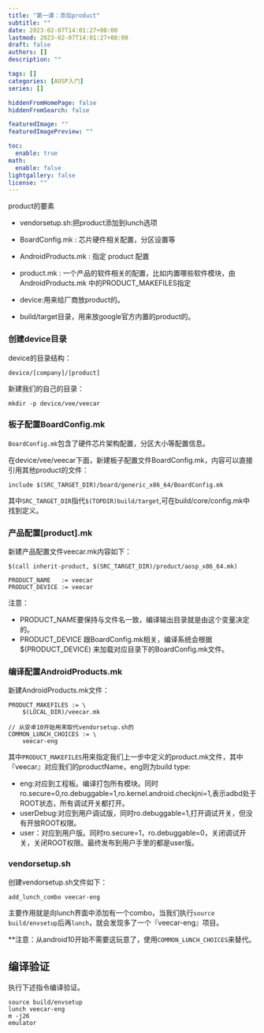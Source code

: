 ```yaml
---
title: "第一课：添加product"
subtitle: ""
date: 2023-02-07T14:01:27+08:00
lastmod: 2023-02-07T14:01:27+08:00
draft: false
authors: []
description: ""

tags: []
categories: [AOSP入门]
series: []

hiddenFromHomePage: false
hiddenFromSearch: false

featuredImage: ""
featuredImagePreview: ""

toc:
  enable: true
math:
  enable: false
lightgallery: false
license: ""
---
```


<!--more-->

product的要素

- vendorsetup.sh:把product添加到lunch选项
- BoardConfig.mk : 芯片硬件相关配置，分区设置等
- AndroidProducts.mk : 指定 product 配置
- product.mk : 一个产品的软件相关的配置，比如内置哪些软件模块，由AndroidProducts.mk 中的PRODUCT_MAKEFILES指定

- device:用来给厂商放product的。
- build/target目录，用来放google官方内置的product的。

### 创建device目录

device的目录结构：

```
device/[company]/[product]
```

新建我们的自己的目录：

```
mkdir -p device/vee/veecar
```

### 板子配置BoardConfig.mk

`BoardConfig.mk`包含了硬件芯片架构配置，分区大小等配置信息。

在device/vee/veecar下面，新建板子配置文件BoardConfig.mk，内容可以直接引用其他product的文件：

```
include $(SRC_TARGET_DIR)/board/generic_x86_64/BoardConfig.mk
```

其中`SRC_TARGET_DIR`指代`$(TOPDIR)build/target`,可在build/core/config.mk中找到定义。

### 产品配置[product].mk

新建产品配置文件veecar.mk内容如下：

```
$(call inherit-product, $(SRC_TARGET_DIR)/product/aosp_x86_64.mk)

PRODUCT_NAME   := veecar
PRODUCT_DEVICE := veecar
```

注意：

- PRODUCT_NAME要保持与文件名一致，编译输出目录就是由这个变量决定的。
- PRODUCT_DEVICE 跟BoardConfig.mk相关，编译系统会根据$(PRODUCT_DEVICE) 来加载对应目录下的BoardConfig.mk文件。

### 编译配置AndroidProducts.mk

新建AndroidProducts.mk文件：

```
PRODUCT_MAKEFILES := \
    $(LOCAL_DIR)/veecar.mk

// 从安卓10开始用来取代vendorsetup.sh的
COMMON_LUNCH_CHOICES := \
    veecar-eng
```

其中`PRODUCT_MAKEFILES`用来指定我们上一步中定义的product.mk文件，其中『veecar』对应我们的productName，eng则为build type:

- eng:对应到工程板。编译打包所有模块。同时ro.secure=0,ro.debuggable=1,ro.kernel.android.checkjni=1,表示adbd处于ROOT状态，所有调试开关都打开。
- userDebug:对应到用户调试版，同时ro.debuggable=1,打开调试开关，但没有开放ROOT权限。
- user：对应到用户版。同时ro.secure=1，ro.debuggable=0，关闭调试开关，关闭ROOT权限。最终发布到用户手里的都是user版。

### vendorsetup.sh

创建vendorsetup.sh文件如下：

```
add_lunch_combo veecar-eng
```

主要作用就是向lunch界面中添加有一个combo，当我们执行`source build/envsetup`后再`lunch`，就会发现多了一个『veecar-eng』项目。

**注意：从android10开始不需要这玩意了，使用`COMMON_LUNCH_CHOICES`来替代。

## 编译验证


执行下述指令编译验证。

```
source build/envsetup
lunch veecar-eng
m -j26
emulator
```